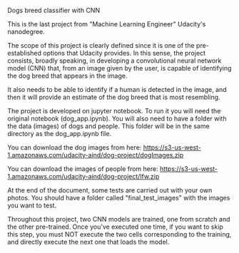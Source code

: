 Dogs breed classifier with CNN

This is the last project from "Machine Learning Engineer" Udacity's nanodegree.

The scope of this project is clearly defined since it is one of the pre-established options that Udacity provides. In this sense, the project consists, broadly speaking, in developing a convolutional neural network model (CNN) that, from an image given by the user, is capable of identifying the dog breed that appears in the image.

It also needs to be able to identify if a human is detected in the image, and then it will provide an estimate of the dog breed that is most resembling.

The project is developed on jupyter notebook. To run it you will need the original notebook (dog_app.ipynb). You will also need to have a folder with the data (images) of dogs and people. This folder will be in the same directory as the dog_app.ipynb file.

You can download the dog images from here: https://s3-us-west-1.amazonaws.com/udacity-aind/dog-project/dogImages.zip

You can download the images of people from here: https://s3-us-west-1.amazonaws.com/udacity-aind/dog-project/lfw.zip

At the end of the document, some tests are carried out with your own photos. You should have a folder called "final_test_images" with the images you want to test.

Throughout this project, two CNN models are trained, one from scratch and the other pre-trained. Once you've executed one time, if you want to skip this step, you must NOT execute the two cells corresponding to the training, and directly execute the next one that loads the model.
